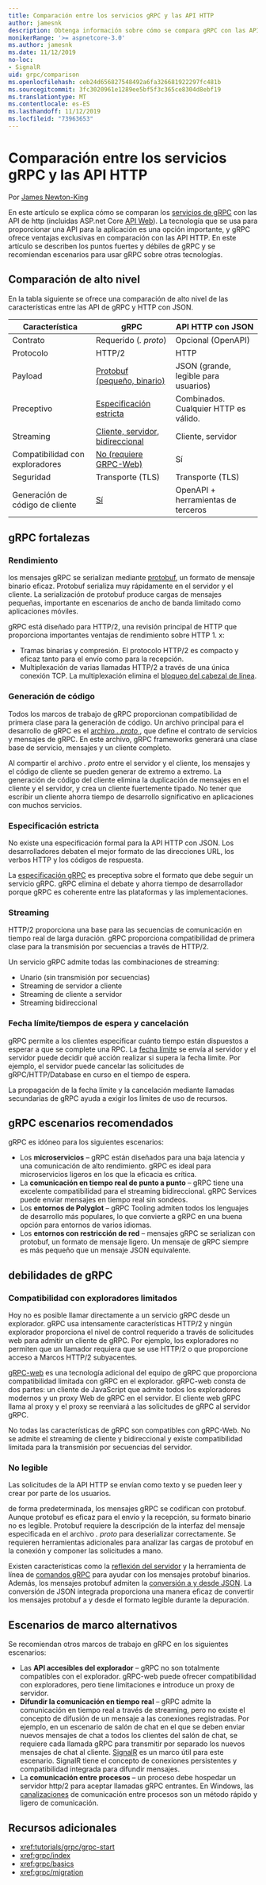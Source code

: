 ```yaml
---
title: Comparación entre los servicios gRPC y las API HTTP
author: jamesnk
description: Obtenga información sobre cómo se compara gRPC con las API de HTTP y cuáles son los escenarios recomendados.
monikerRange: '>= aspnetcore-3.0'
ms.author: jamesnk
ms.date: 11/12/2019
no-loc:
- SignalR
uid: grpc/comparison
ms.openlocfilehash: ceb24d656827548492a6fa326681922297fc481b
ms.sourcegitcommit: 3fc3020961e1289ee5bf5f3c365ce8304d8ebf19
ms.translationtype: MT
ms.contentlocale: es-ES
ms.lasthandoff: 11/12/2019
ms.locfileid: "73963653"
---
```

# <a name="compare-grpc-services-with-http-apis"></a>Comparación entre los servicios gRPC y las API HTTP

Por [James Newton-King](https://twitter.com/jamesnk)

En este artículo se explica cómo se comparan los [servicios de gRPC](https://grpc.io/docs/guides/) con las API de http (incluidas ASP.net Core [API Web](xref:web-api/index)). La tecnología que se usa para proporcionar una API para la aplicación es una opción importante, y gRPC ofrece ventajas exclusivas en comparación con las API HTTP. En este artículo se describen los puntos fuertes y débiles de gRPC y se recomiendan escenarios para usar gRPC sobre otras tecnologías.

## <a name="high-level-comparison"></a>Comparación de alto nivel

En la tabla siguiente se ofrece una comparación de alto nivel de las características entre las API de gRPC y HTTP con JSON.

| Característica          | gRPC                                               | API HTTP con JSON           |
| ---------------- | -------------------------------------------------- | ----------------------------- |
| Contrato         | Requerido (*. proto*)                                | Opcional (OpenAPI)            |
| Protocolo         | HTTP/2                                             | HTTP                          |
| Payload          | [Protobuf (pequeño, binario)](#performance)           | JSON (grande, legible para usuarios)  |
| Preceptivo | [Especificación estricta](#strict-specification)      | Combinados. Cualquier HTTP es válido.     |
| Streaming        | [Cliente, servidor, bidireccional](#streaming)       | Cliente, servidor                |
| Compatibilidad con exploradores  | [No (requiere GRPC-Web)](#limited-browser-support) | Sí                           |
| Seguridad         | Transporte (TLS)                                    | Transporte (TLS)               |
| Generación de código de cliente | [Sí](#code-generation)                      | OpenAPI + herramientas de terceros |

## <a name="grpc-strengths"></a>gRPC fortalezas

### <a name="performance"></a>Rendimiento

los mensajes gRPC se serializan mediante [protobuf](https://developers.google.com/protocol-buffers/docs/overview), un formato de mensaje binario eficaz. Protobuf serializa muy rápidamente en el servidor y el cliente. La serialización de protobuf produce cargas de mensajes pequeñas, importante en escenarios de ancho de banda limitado como aplicaciones móviles.

gRPC está diseñado para HTTP/2, una revisión principal de HTTP que proporciona importantes ventajas de rendimiento sobre HTTP 1. x:

* Tramas binarias y compresión. El protocolo HTTP/2 es compacto y eficaz tanto para el envío como para la recepción.
* Multiplexación de varias llamadas HTTP/2 a través de una única conexión TCP. La multiplexación elimina el [bloqueo del cabezal de línea](https://en.wikipedia.org/wiki/Head-of-line_blocking).

### <a name="code-generation"></a>Generación de código

Todos los marcos de trabajo de gRPC proporcionan compatibilidad de primera clase para la generación de código. Un archivo principal para el desarrollo de gRPC es el [archivo *. proto* ](https://developers.google.com/protocol-buffers/docs/proto3), que define el contrato de servicios y mensajes de gRPC. En este archivo, gRPC frameworks generará una clase base de servicio, mensajes y un cliente completo.

Al compartir el archivo *. proto* entre el servidor y el cliente, los mensajes y el código de cliente se pueden generar de extremo a extremo. La generación de código del cliente elimina la duplicación de mensajes en el cliente y el servidor, y crea un cliente fuertemente tipado. No tener que escribir un cliente ahorra tiempo de desarrollo significativo en aplicaciones con muchos servicios.

### <a name="strict-specification"></a>Especificación estricta

No existe una especificación formal para la API HTTP con JSON. Los desarrolladores debaten el mejor formato de las direcciones URL, los verbos HTTP y los códigos de respuesta.

La [especificación gRPC](https://github.com/grpc/grpc/blob/master/doc/PROTOCOL-HTTP2.md) es preceptiva sobre el formato que debe seguir un servicio gRPC. gRPC elimina el debate y ahorra tiempo de desarrollador porque gRPC es coherente entre las plataformas y las implementaciones.

### <a name="streaming"></a>Streaming

HTTP/2 proporciona una base para las secuencias de comunicación en tiempo real de larga duración. gRPC proporciona compatibilidad de primera clase para la transmisión por secuencias a través de HTTP/2.

Un servicio gRPC admite todas las combinaciones de streaming:

* Unario (sin transmisión por secuencias)
* Streaming de servidor a cliente
* Streaming de cliente a servidor
* Streaming bidireccional

### <a name="deadlinetimeouts-and-cancellation"></a>Fecha límite/tiempos de espera y cancelación

gRPC permite a los clientes especificar cuánto tiempo están dispuestos a esperar a que se complete una RPC. La [fecha límite](https://grpc.io/blog/deadlines) se envía al servidor y el servidor puede decidir qué acción realizar si supera la fecha límite. Por ejemplo, el servidor puede cancelar las solicitudes de gRPC/HTTP/Database en curso en el tiempo de espera.

La propagación de la fecha límite y la cancelación mediante llamadas secundarias de gRPC ayuda a exigir los límites de uso de recursos.

## <a name="grpc-recommended-scenarios"></a>gRPC escenarios recomendados

gRPC es idóneo para los siguientes escenarios:

* Los **microservicios** &ndash; gRPC están diseñados para una baja latencia y una comunicación de alto rendimiento. gRPC es ideal para microservicios ligeros en los que la eficacia es crítica.
* La **comunicación en tiempo real de punto a punto** &ndash; gRPC tiene una excelente compatibilidad para el streaming bidireccional. gRPC Services puede enviar mensajes en tiempo real sin sondeos.
* Los **entornos de Polyglot** &ndash; gRPC Tooling admiten todos los lenguajes de desarrollo más populares, lo que convierte a gRPC en una buena opción para entornos de varios idiomas.
* Los **entornos con restricción de red** &ndash; mensajes gRPC se serializan con protobuf, un formato de mensaje ligero. Un mensaje de gRPC siempre es más pequeño que un mensaje JSON equivalente.

## <a name="grpc-weaknesses"></a>debilidades de gRPC

### <a name="limited-browser-support"></a>Compatibilidad con exploradores limitados

Hoy no es posible llamar directamente a un servicio gRPC desde un explorador. gRPC usa intensamente características HTTP/2 y ningún explorador proporciona el nivel de control requerido a través de solicitudes web para admitir un cliente de gRPC. Por ejemplo, los exploradores no permiten que un llamador requiera que se use HTTP/2 o que proporcione acceso a Marcos HTTP/2 subyacentes.

[gRPC-web](https://grpc.io/docs/tutorials/basic/web.html) es una tecnología adicional del equipo de gRPC que proporciona compatibilidad limitada con gRPC en el explorador. gRPC-web consta de dos partes: un cliente de JavaScript que admite todos los exploradores modernos y un proxy Web de gRPC en el servidor. El cliente web gRPC llama al proxy y el proxy se reenviará a las solicitudes de gRPC al servidor gRPC.

No todas las características de gRPC son compatibles con gRPC-Web. No se admite el streaming de cliente y bidireccional y existe compatibilidad limitada para la transmisión por secuencias del servidor.

### <a name="not-human-readable"></a>No legible

Las solicitudes de la API HTTP se envían como texto y se pueden leer y crear por parte de los usuarios.

de forma predeterminada, los mensajes gRPC se codifican con protobuf. Aunque protobuf es eficaz para el envío y la recepción, su formato binario no es legible. Protobuf requiere la descripción de la interfaz del mensaje especificada en el archivo *. proto* para deserializar correctamente. Se requieren herramientas adicionales para analizar las cargas de protobuf en la conexión y componer las solicitudes a mano.

Existen características como la [reflexión del servidor](https://github.com/grpc/grpc/blob/master/doc/server-reflection.md) y la herramienta de línea de [comandos gRPC](https://github.com/grpc/grpc/blob/master/doc/command_line_tool.md) para ayudar con los mensajes protobuf binarios. Además, los mensajes protobuf admiten la [conversión a y desde JSON](https://developers.google.com/protocol-buffers/docs/proto3#json). La conversión de JSON integrada proporciona una manera eficaz de convertir los mensajes protobuf a y desde el formato legible durante la depuración.

## <a name="alternative-framework-scenarios"></a>Escenarios de marco alternativos

Se recomiendan otros marcos de trabajo en gRPC en los siguientes escenarios:

* Las **API accesibles del explorador** &ndash; gRPC no son totalmente compatibles con el explorador. gRPC-web puede ofrecer compatibilidad con exploradores, pero tiene limitaciones e introduce un proxy de servidor.
* **Difundir la comunicación en tiempo real** &ndash; gRPC admite la comunicación en tiempo real a través de streaming, pero no existe el concepto de difusión de un mensaje a las conexiones registradas. Por ejemplo, en un escenario de salón de chat en el que se deben enviar nuevos mensajes de chat a todos los clientes del salón de chat, se requiere cada llamada gRPC para transmitir por separado los nuevos mensajes de chat al cliente. [SignalR](xref:signalr/introduction) es un marco útil para este escenario. SignalR tiene el concepto de conexiones persistentes y compatibilidad integrada para difundir mensajes.
* La **comunicación entre procesos** &ndash; un proceso debe hospedar un servidor http/2 para aceptar llamadas gRPC entrantes. En Windows, las [canalizaciones](/dotnet/standard/io/pipe-operations) de comunicación entre procesos son un método rápido y ligero de comunicación.

## <a name="additional-resources"></a>Recursos adicionales

* <xref:tutorials/grpc/grpc-start>
* <xref:grpc/index>
* <xref:grpc/basics>
* <xref:grpc/migration>

